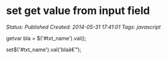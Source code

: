 # set get value from input field

_Status: Published_
_Created: 2014-05-31 17:41:01_
_Tags: javascript_

getvar bla = $('#txt_name').val();

set$('#txt_name').val('blaâ€™);